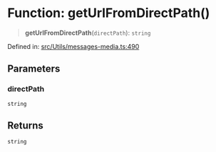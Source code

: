 # Function: getUrlFromDirectPath()

> **getUrlFromDirectPath**(`directPath`): `string`

Defined in: [src/Utils/messages-media.ts:490](https://github.com/Fokusdotid/bail/blob/c004679536d41fcf32da31cecf70d3991dfa31b5/src/Utils/messages-media.ts#L490)

## Parameters

### directPath

`string`

## Returns

`string`
